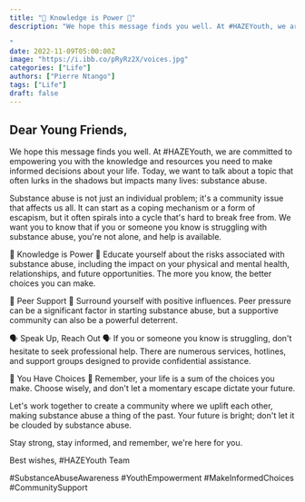 ```yaml
---
title: "🌱 Knowledge is Power 🌱"
description: "We hope this message finds you well. At #HAZEYouth, we are committed to empowering you with the knowledge and resources you need to make informed decisions about your life. Today, we want to talk about a topic that often lurks in the shadows but impacts many lives: substance abuse.

"
date: 2022-11-09T05:00:00Z
image: "https://i.ibb.co/pRyRz2X/voices.jpg"
categories: ["Life"]
authors: ["Pierre Ntango"]
tags: ["Life"]
draft: false
---
```

## Dear Young Friends,

We hope this message finds you well. At #HAZEYouth, we are committed to empowering you with the knowledge and resources you need to make informed decisions about your life. Today, we want to talk about a topic that often lurks in the shadows but impacts many lives: substance abuse.

Substance abuse is not just an individual problem; it's a community issue that affects us all. It can start as a coping mechanism or a form of escapism, but it often spirals into a cycle that's hard to break free from. We want you to know that if you or someone you know is struggling with substance abuse, you're not alone, and help is available.

🌱 Knowledge is Power 🌱
Educate yourself about the risks associated with substance abuse, including the impact on your physical and mental health, relationships, and future opportunities. The more you know, the better choices you can make.

🤝 Peer Support 🤝
Surround yourself with positive influences. Peer pressure can be a significant factor in starting substance abuse, but a supportive community can also be a powerful deterrent.

🗣️ Speak Up, Reach Out 🗣️
If you or someone you know is struggling, don't hesitate to seek professional help. There are numerous services, hotlines, and support groups designed to provide confidential assistance.

🌈 You Have Choices 🌈
Remember, your life is a sum of the choices you make. Choose wisely, and don't let a momentary escape dictate your future.

Let's work together to create a community where we uplift each other, making substance abuse a thing of the past. Your future is bright; don't let it be clouded by substance abuse.

Stay strong, stay informed, and remember, we're here for you.

Best wishes,
#HAZEYouth Team

#SubstanceAbuseAwareness #YouthEmpowerment #MakeInformedChoices #CommunitySupport

